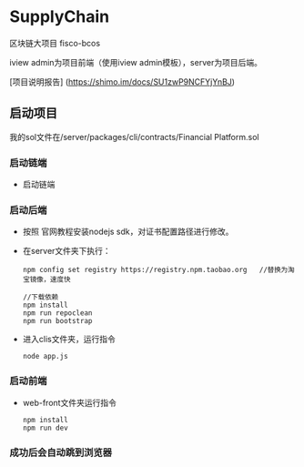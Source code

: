 # SupplyChain
 区块链大项目 fisco-bcos

iview admin为项目前端（使用iview admin模板），server为项目后端。

[项目说明报告] (https://shimo.im/docs/SU1zwP9NCFYjYnBJ)

## 启动项目

我的sol文件在/server/packages/cli/contracts/Financial Platform.sol

### 启动链端

- 启动链端

### 启动后端

- 按照 官网教程安装nodejs sdk，对证书配置路径进行修改。

- 在server文件夹下执行：

  ```
  npm config set registry https://registry.npm.taobao.org	//替换为淘宝镜像，速度快
  
  //下载依赖
  npm install
  npm run repoclean
  npm run bootstrap
  ```

- 进入clis文件夹，运行指令

  ```
  node app.js
  ```


### 启动前端

- web-front文件夹运行指令

  ```
  npm install	
  npm run dev	
  ```


### 成功后会自动跳到浏览器
